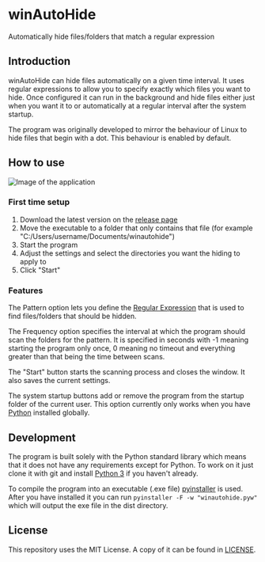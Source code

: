 # winAutoHide
Automatically hide files/folders that match a regular expression

## Introduction

winAutoHide can hide files automatically on a given time interval.
It uses regular expressions to allow you to specify exactly which files you want to hide.
Once configured it can run in the background and hide files either just when you want it to or automatically at a regular interval after the system startup.

The program was originally developed to mirror the behaviour of Linux to hide files that begin with a dot.
This behaviour is enabled by default.

## How to use
![Image of the application](https://image.ibb.co/fgyN1z/win_Auto_Hide.png)

### First time setup
1. Download the latest version on the [release page](https://github.com/jarikmarwede/winAutoHide/releases)
2. Move the executable to a folder that only contains that file (for example "C:/Users/username/Documents/winautohide")
3. Start the program
4. Adjust the settings and select the directories you want the hiding to apply to
5. Click "Start"

### Features
The Pattern option lets you define the [Regular Expression](https://en.wikipedia.org/wiki/Regular_expression#Patterns) that is used to find files/folders that should be hidden.

The Frequency option specifies the interval at which the program should scan the folders for the pattern.
It is specified in seconds with -1 meaning starting the program only once, 0 meaning no timeout and everything greater than that being the time between scans.

The "Start" button starts the scanning process and closes the window.
It also saves the current settings.

The system startup buttons add or remove the program from the startup folder of the current user.
This option currently only works when you have [Python](https://www.python.org/downloads/) installed globally.

## Development
The program is built solely with the Python standard library which means that it does not have any requirements except for Python.
To work on it just clone it with git and install [Python 3](https://www.python.org/downloads/) if you haven't already.

To compile the program into an executable (.exe file) [pyinstaller](https://www.pyinstaller.org/) is used.
After you have installed it you can run `pyinstaller -F -w "winautohide.pyw"` which will output the exe file in the dist directory.

## License
This repository uses the MIT License. A copy of it can be found in [LICENSE](https://github.com/jarikmarwede/winAutoHide/blob/master/LICENSE).
